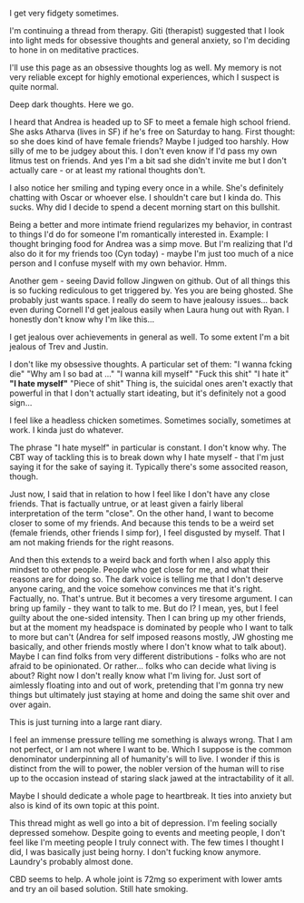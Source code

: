 
I get very fidgety sometimes.

I'm continuing a thread from therapy. Giti (therapist) suggested that I look into light meds for obsessive thoughts and general anxiety, so I'm deciding to hone in on meditative practices.

I'll use this page as an obsessive thoughts log as well. My memory is not very reliable except for highly emotional experiences, which I suspect is quite normal.

Deep dark thoughts. Here we go.

I heard that Andrea is headed up to SF to meet a female high school friend. She asks Atharva (lives in SF) if he's free on Saturday to hang. First thought: so she does kind of have female friends? Maybe I judged too harshly. How silly of me to be judgey about this. I don't even know if I'd pass my own litmus test on friends. And yes I'm a bit sad she didn't invite me but I don't actually care - or at least my rational thoughts don't. 

I also notice her smiling and typing every once in a while. She's definitely chatting with Oscar or whoever else. I shouldn't care but I kinda do. This sucks. Why did I decide to spend a decent morning start on this bullshit.

Being a better and more intimate friend regularizes my behavior, in contrast to things I'd do for someone I'm romantically interested in. Example: I thought bringing food for Andrea was a simp move. But I'm realizing that I'd also do it for my friends too (Cyn today) - maybe I'm just too much of a nice person and I confuse myself with my own behavior. Hmm.

Another gem - seeing David follow Jingwen on github. Out of all things this is so fucking rediculous to get triggered by. Yes you are being ghosted. She probably just wants space. I really do seem to have jealousy issues... back even during Cornell I'd get jealous easily when Laura hung out with Ryan. I honestly don't know why I'm like this...

I get jealous over achievements in general as well. To some extent I'm a bit jealous of Trev and Justin.

I don't like my obsessive thoughts. A particular set of them:
"I wanna fcking die"
"Why am I so bad at ..."
"I wanna kill myself"
"Fuck this shit"
"I hate it"
**"I hate myself"**
"Piece of shit"
Thing is, the suicidal ones aren't exactly that powerful in that I don't actually start ideating, but it's definitely not a good sign...

I feel like a headless chicken sometimes. Sometimes socially, sometimes at work. I kinda just do whatever.

The phrase "I hate myself" in particular is constant. I don't know why. The CBT way of tackling this is to break down why I hate myself - that I'm just saying it for the sake of saying it. Typically there's some associted reason, though.

Just now, I said that in relation to how I feel like I don't have any close friends. That is factually untrue, or at least given a fairly liberal interpretation of the term "close". On the other hand, I want to become closer to some of my friends. And because this tends to be a weird set (female friends, other friends I simp for), I feel disgusted by myself. That I am not making friends for the right reasons.

And then this extends to a weird back and forth when I also apply this mindset to other people. People who get close for me, and what their reasons are for doing so. The dark voice is telling me that I don't deserve anyone caring, and the voice somehow convinces me that it's right. Factually, no. That's untrue. But it becomes a very tiresome argument. I can bring up family - they want to talk to me. But do I? I mean, yes, but I feel guilty about the one-sided intensity. Then I can bring up my other friends, but at the moment my headspace is dominated by people who I want to talk to more but can't (Andrea for self imposed reasons mostly, JW ghosting me basically, and other friends mostly where I don't know what to talk about). Maybe I can find folks from very different distributions - folks who are not afraid to be opinionated. Or rather... folks who can decide what living is about? Right now I don't really know what I'm living for. Just sort of aimlessly floating into and out of work, pretending that I'm gonna try new things but ultimately just staying at home and doing the same shit over and over again. 

This is just turning into a large rant diary.

I feel an immense pressure telling me something is always wrong. That I am not perfect, or I am not where I want to be. Which I suppose is the common denominator underpinning all of humanity's will to live. I wonder if this is distinct from the will to power, the nobler version of the human will to rise up to the occasion instead of staring slack jawed at the intractability of it all.

Maybe I should dedicate a whole page to heartbreak. It ties into anxiety but also is kind of its own topic at this point.

This thread might as well go into a bit of depression. I'm feeling socially depressed somehow. Despite going to events and meeting people, I don't feel like I'm meeting people I truly connect with. The few times I thought I did, I was basically just being horny. I don't fucking know anymore. Laundry's probably almost done.



CBD seems to help. A whole joint is 72mg so experiment with lower amts and try an oil based solution. Still hate smoking.